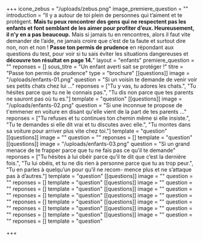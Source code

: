 +++
icone_zebus = "/uploads/zebus.png"
image_premiere_question = ""
introduction = "Il y a autour de toi plein de personnes qui t’aiment et te protègent. **Mais tu peux rencontrer des gens qui ne respectent pas les enfants et font semblant de les aimer pour profiter d’eux. Heureusement, il n’y en a pas beaucoup.** Mais si jamais tu en rencontres, alors il faut vite demander de l’aide, ne jamais croire que c’est de ta faute et surtout dire non, non et non ! **Passe ton permis de prudence** en répondant aux questions du test, pour voir si tu sais éviter les situations dangereuses et **découvre ton résultat en page 14.**"
layout = "enfants"
premiere_question = ""
reponses = []
sous_titre = "Un enfant averti sait se protéger !"
titre = "Passe ton permis de prudence"
type = "brochure"
[[questions]]
image = "/uploads/enfants-01.png"
question = "Si un voisin te demande de venir voir ses petits chats chez lui ..."
reponses = ["Tu y vas, tu adores les chats.", "Tu hésites parce que tu ne le connais pas.", "Tu dis non parce que tes parents ne sauront pas où tu es."]
template = "question"
[[questions]]
image = "/uploads/enfants-02.png"
question = "Si une inconnue te propose de t'emmener en voiture en disant qu'elle vient de la part de tes parents ..."
reponses = ["Tu refuses et tu continues ton chemin même si elle insiste.", "Tu te demandes si elle dit vrai et tu discutes avec elle.", "Tu montes dans sa voiture pour arriver plus vite chez toi."]
template = "question"
[[questions]]
image = ""
question = ""
reponses = []
template = "question"
[[questions]]
image = "/uploads/enfants-03.png"
question = "Si un grand menace de te frapper parce que tu ne fais pas ce qu'il te demande"
reponses = ["Tu hésites à lui obéir parce qu’il te dit que c’est la dernière fois.", "Tu lui obéis, et tu ne dis rien à personne parce que tu as trop peur.", "Tu en parles à quelqu’un pour qu’il ne recom- mence plus et ne s’attaque pas à d’autres."]
template = "question"
[[questions]]
image = ""
question = ""
reponses = []
template = "question"
[[questions]]
image = ""
question = ""
reponses = []
template = "question"
[[questions]]
image = ""
question = ""
reponses = []
template = "question"
[[questions]]
image = ""
question = ""
reponses = []
template = "question"
[[questions]]
image = ""
question = ""
reponses = []
template = "question"
[[questions]]
image = ""
question = ""
reponses = []
template = "question"
[[questions]]
image = ""
question = ""
reponses = []
template = "question"

+++

